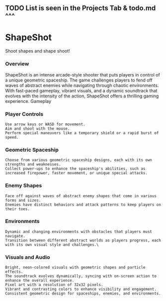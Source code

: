 ## TODO List is seen in the Projects Tab & todo.md ^^^

# ShapeShot

Shoot shapes and shape shoot!

### Overview

ShapeShot is an intense arcade-style shooter that puts players in control of a unique geometric spaceship. The game challenges players to fend off waves of abstract enemies while navigating through chaotic environments. With fast-paced gameplay, vibrant visuals, and a dynamic soundtrack that evolves with the intensity of the action, ShapeShot offers a thrilling gaming experience.
Gameplay

### Player Controls

    Use arrow keys or WASD for movement.
    Aim and shoot with the mouse.
    Perform special maneuvers like a temporary shield or a rapid burst of speed.

### Geometric Spaceship

    Choose from various geometric spaceship designs, each with its own strengths and weaknesses.
    Collect power-ups to enhance the spaceship's abilities, such as increased firepower, faster movement, or unique special attacks.

### Enemy Shapes

    Face off against waves of abstract enemy shapes that come in various forms and sizes.
    Enemies have distinct behaviors and attack patterns to keep players on their toes.

### Environments

    Dynamic and changing environments with obstacles that players must navigate.
    Transition between different abstract worlds as players progress, each with its own visual style and challenges.\

### Visuals and Audio

    Bright, neon-colored visuals with geometric shapes and particle effects.
    The soundtrack evolves dynamically, syncing with on-screen action to enhance the overall experience.
    Pixel art with a resolution of 32x32 pixels.
    Vibrant and contrasting colors to enhance visibility and engagement.
    Consistent geometric design for spaceships, enemies, and environments.
